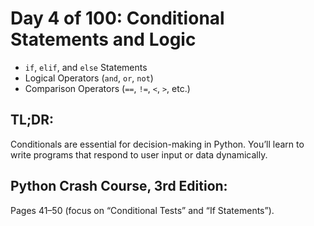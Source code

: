 # Day 4 of 100: Conditional Statements and Logic

- `if`, `elif`, and `else` Statements
- Logical Operators (`and`, `or`, `not`)
- Comparison Operators (`==`, `!=`, `<`, `>`, etc.)

## TL;DR:

Conditionals are essential for decision-making in Python. You’ll learn to write programs that respond to user input or data dynamically.

## Python Crash Course, 3rd Edition:

Pages 41–50 (focus on “Conditional Tests” and “If Statements”).
